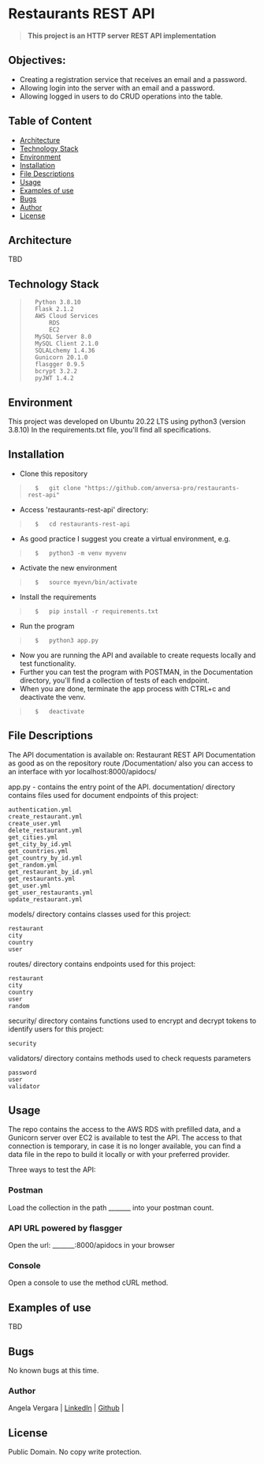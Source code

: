 # Restaurants REST API

>   **This project is an HTTP server REST API implementation**

## Objectives: 
*  Creating a registration service that receives an email and a password.
*   Allowing login into the server with an email and a password.
*   Allowing logged in users to do CRUD operations into the table.

## Table of Content
* [Architecture](#architecture)
* [Technology Stack ](#technology-stack)
* [Environment](#environment)
* [Installation](#installation)
* [File Descriptions](#file-descriptions)
* [Usage](#usage)
* [Examples of use](#examples-of-use)
* [Bugs](#bugs)
* [Author](#author)
* [License](#license)

## Architecture
TBD

## Technology Stack
>       Python 3.8.10   
>       Flask 2.1.2
>       AWS Cloud Services
>           RDS
>           EC2
>       MySQL Server 8.0
>       MySQL Client 2.1.0
>       SQLALchemy 1.4.36
>       Gunicorn 20.1.0
>       flasgger 0.9.5
>       bcrypt 3.2.2
>       pyJWT 1.4.2

## Environment
This project was developed on Ubuntu 20.22 LTS using python3 (version 3.8.10)
In the requirements.txt file, you'll find all specifications.

## Installation
* Clone this repository
>       $   git clone "https://github.com/anversa-pro/restaurants-rest-api"
* Access 'restaurants-rest-api' directory: 
>       $   cd restaurants-rest-api
* As good practice I suggest you create a virtual environment, e.g.
>       $   python3 -m venv myvenv
* Activate the new environment
>       $   source myevn/bin/activate
* Install the requirements
>       $   pip install -r requirements.txt
* Run the program
>       $   python3 app.py
* Now you are running the API and available to create requests locally and test functionality.
* Further you can test the program with POSTMAN, in the Documentation directory, you'll find a collection 
of tests of each endpoint.
* When you are done, terminate the app process with CTRL+c and deactivate the venv.
>       $   deactivate

## File Descriptions
The API documentation is available on: Restaurant REST API Documentation 
as good as on the repository route /Documentation/ also you can access to 
an interface with yor localhost:8000/apidocs/

app.py - contains the entry point of the API.
documentation/ directory contains files used for document endpoints of this project:

    authentication.yml
    create_restaurant.yml
    create_user.yml
    delete_restaurant.yml
    get_cities.yml
    get_city_by_id.yml
    get_countries.yml
    get_country_by_id.yml
    get_random.yml
    get_restaurant_by_id.yml
    get_restaurants.yml
    get_user.yml
    get_user_restaurants.yml
    update_restaurant.yml

models/ directory contains classes used for this project:

    restaurant
    city
    country
    user

routes/ directory contains endpoints used for this project:

    restaurant
    city
    country
    user
    random
security/ directory contains functions used to encrypt and decrypt tokens to identify users for this project:

    security

validators/ directory contains methods used to check requests parameters

    password
    user
    validator

## Usage
The repo contains the access to the AWS RDS  with prefilled data, 
and a Gunicorn server over EC2 is available to test the API. 
The access to that connection is temporary, in case it is no longer available, 
you can find a data file in the repo to build it locally or with your preferred provider.

Three ways to test the API:

### Postman
Load the collection in the path _______ into your postman count.

### API URL powered by flasgger
Open the url: _______:8000/apidocs in your browser

### Console
Open a console to use the method cURL method.

## Examples of use
TBD

## Bugs
No known bugs at this time.

### Author
Angela Vergara | 
[LinkedIn](https://www.linkedin.com/in/angela-vergara-salamanca/?locale=en_US) | 
[Github](https://github.com/anversa-pro) |

## License
Public Domain. No copy write protection.
